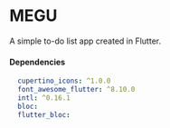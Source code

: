 # MEGU

A simple to-do list app created in Flutter.

#### Dependencies
```yaml
  cupertino_icons: ^1.0.0
  font_awesome_flutter: ^8.10.0
  intl: ^0.16.1
  bloc:
  flutter_bloc:
```
